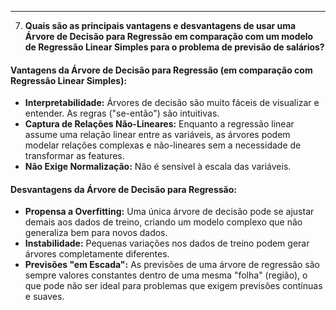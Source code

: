 -----

7.  **Quais são as principais vantagens e desvantagens de usar uma Árvore de Decisão para Regressão em comparação com um modelo de Regressão Linear Simples para o problema de previsão de salários?**

#### Vantagens da Árvore de Decisão para Regressão (em comparação com Regressão Linear Simples):

  * **Interpretabilidade:** Árvores de decisão são muito fáceis de visualizar e entender. As regras ("se-então") são intuitivas.
  * **Captura de Relações Não-Lineares:** Enquanto a regressão linear assume uma relação linear entre as variáveis, as árvores podem modelar relações complexas e não-lineares sem a necessidade de transformar as features.
  * **Não Exige Normalização:** Não é sensível à escala das variáveis.

#### Desvantagens da Árvore de Decisão para Regressão:

  * **Propensa a Overfitting:** Uma única árvore de decisão pode se ajustar demais aos dados de treino, criando um modelo complexo que não generaliza bem para novos dados.
  * **Instabilidade:** Pequenas variações nos dados de treino podem gerar árvores completamente diferentes.
  * **Previsões "em Escada":** As previsões de uma árvore de regressão são sempre valores constantes dentro de uma mesma "folha" (região), o que pode não ser ideal para problemas que exigem previsões contínuas e suaves.

